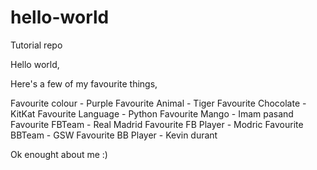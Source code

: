 # hello-world
Tutorial repo

Hello world,

Here's a few of my favourite things,

Favourite colour - Purple
Favourite Animal - Tiger
Favourite Chocolate - KitKat
Favourite Language - Python
Favourite Mango - Imam pasand
Favourite FBTeam - Real Madrid
Favourite FB Player - Modric
Favourite BBTeam - GSW
Favourite BB Player - Kevin durant

Ok enought about me :)

